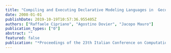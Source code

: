 ```yaml
---
title: "Compiling and Executing Declarative Modeling Languages in  Gecode"
date: 2008-01-01
publishDate: 2019-10-19T10:57:36.955405Z
authors: ["Raffaele Cipriano", "Agostino Dovier", "Jacopo Mauro"]
publication_types: ["0"]
abstract: ""
featured: false
publication: "*Proceedings of the 23th Italian Conference on Computational  Logic, Perugia, Italy, July 10-12, 2008*"
---
```


